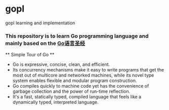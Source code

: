 # gopl
gopl learning and implementation

### This repository is to learn Go programming language and mainly based on the [Go语言圣经](https://github.com/gopl-zh/gopl-zh.github.com.)

** Simple Tour of Go **

* Go is expressive, concise, clean, and efficient. 
* Its concurrency mechanisms make it easy to write programs that get the most out of multicore and networked machines, while its novel type system enables flexible and modular program construction. 
* Go compiles quickly to machine code yet has the convenience of garbage collection and the power of run-time reflection. 
* It's a fast, statically typed, compiled language that feels like a dynamically typed, interpreted language.
